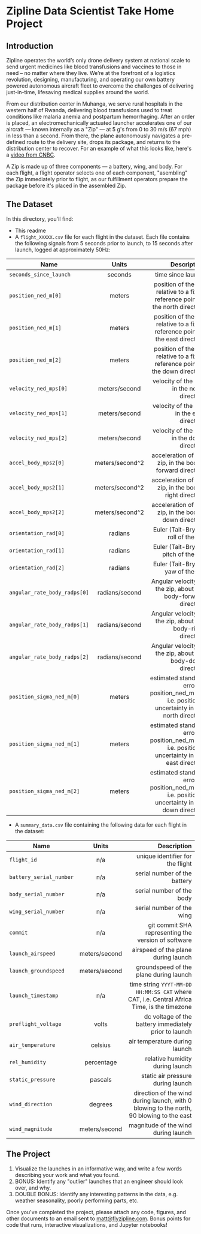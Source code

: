 # Zipline Data Scientist Take Home Project

## Introduction

Zipline operates the world’s only drone delivery system at national scale to send urgent medicines like blood transfusions and vaccines to those in need – no matter where they live. We’re at the forefront of a logistics revolution, designing, manufacturing, and operating our own battery powered autonomous aircraft fleet to overcome the challenges of delivering just-in-time, lifesaving medical supplies around the world.

From our distribution center in Muhanga, we serve rural hospitals in the western half of Rwanda, delivering blood transfusions used to treat conditions like malaria anemia and postpartum hemorrhaging. After an order is placed, an electromechanically actuated launcher accelerates one of our aircraft — known internally as a "Zip" — at 5 g's from 0 to 30 m/s (67 mph) in less than a second. From there, the plane autonomously navigates a pre-defined route to the delivery site, drops its package, and returns to the distribution center to recover. For an example of what this looks like, here's a [video from CNBC](https://www.youtube.com/watch?v=FeSCEalMOL8).

A Zip is made up of three components — a battery, wing, and body. For each flight, a flight operator selects one of each component, "asembling" the Zip immediately prior to flight, as our fulfillment operators prepare the package before it's placed in the assembled Zip.

## The Dataset

In this directory, you'll find:
- This readme
- A `flight_XXXXX.csv` file for each flight in the dataset. Each file contains the following signals from 5 seconds prior to launch, to 15 seconds after launch, logged at approximately 50Hz:

Name | Units | Description
--- |:---:| -----:
`seconds_since_launch` | seconds | time since launch
`position_ned_m[0]` | meters | position of the zip relative to a fixed reference point in the north direction
`position_ned_m[1]` | meters | position of the zip relative to a fixed reference point in the east direction
`position_ned_m[2]` | meters | position of the zip relative to a fixed reference point in the down direction
`velocity_ned_mps[0]` | meters/second | velocity of the zip, in the north direction
`velocity_ned_mps[1]` | meters/second | velocity of the zip, in the east direction
`velocity_ned_mps[2]` | meters/second | velocity of the zip, in the down direction
`accel_body_mps2[0]` | meters/second^2 | acceleration of the zip, in the body-forward direction
`accel_body_mps2[1]` | meters/second^2 | acceleration of the zip, in the body-right direction
`accel_body_mps2[2]` | meters/second^2 | acceleration of the zip, in the body-down direction
`orientation_rad[0]` | radians | Euler (Tait-Bryan) roll of the zip
`orientation_rad[1]` | radians | Euler (Tait-Bryan) pitch of the zip
`orientation_rad[2]` | radians | Euler (Tait-Bryan) yaw of the zip
`angular_rate_body_radps[0]` | radians/second | Angular velocity of the zip, about the body-forward direction
`angular_rate_body_radps[1]` | radians/second | Angular velocity of the zip, about the body-right direction
`angular_rate_body_radps[2]` | radians/second | Angular velocity of the zip, about the body-down direction
`position_sigma_ned_m[0]` | meters | estimated standard error of position_ned_m[0], i.e. positional uncertainty in the north direction
`position_sigma_ned_m[1]` | meters | estimated standard error of position_ned_m[1], i.e. positional uncertainty in the east direction
`position_sigma_ned_m[2]` | meters | estimated standard error of position_ned_m[2], i.e. positional uncertainty in the down direction

- A `summary_data.csv` file containing the following data for each flight in the dataset:

Name | Units | Description
--- |:---:| -----:
`flight_id` | n/a | unique identifier for the flight
`battery_serial_number` | n/a | serial number of the battery
`body_serial_number` | n/a | serial number of the body
`wing_serial_number` | n/a | serial number of the wing
`commit` | n/a | git commit SHA representing the version of software
`launch_airspeed` | meters/second | airspeed of the plane during launch
`launch_groundspeed` | meters/second | groundspeed of the plane during launch
`launch_timestamp` | n/a | time string `YYYT-MM-DD HH:MM:SS CAT` where CAT, i.e. Central Africa Time, is the timezone
`preflight_voltage` | volts | dc voltage of the battery immediately prior to launch
`air_temperature` | celsius | air temperature during launch
`rel_humidity` | percentage | relative humidity during launch
`static_pressure` | pascals | static air pressure during launch
`wind_direction` | degrees | direction of the wind during launch, with 0 blowing to the north, 90 blowing to the east
`wind_magnitude` | meters/second | magnitude of the wind during launch

## The Project

1. Visualize the launches in an informative way, and write a few words describing your work and what you found.
1. BONUS: Identify any "outlier" launches that an engineer should look over, and why.
1. DOUBLE BONUS: Identify any interesting patterns in the data, e.g. weather seasonality, poorly performing parts, etc.

Once you've completed the project, please attach any code, figures, and other documents to an email sent to matt@flyzipline.com. Bonus points for code that runs, interactive visualizations, and Jupyter notebooks!